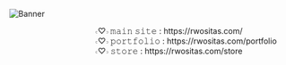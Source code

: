 
![Banner](https://github.com/rrwositas/rwositas-site/blob/main/githubbanner.png?raw=true)

<div id="links">
  ‌ ‌ ‌ ‌ ‌ ‌ ‌ ‌ ‌ ‌ ‌ ‌ ‌ ‌ ‌ ‌ ‌ ‌ ‌ ‌ ‌ ‌ ‌ ‌ ‌ ‌  ‌ ‌ ‌ ‌ ‌ ‌ ‌ ‌ ‌ ‌ ‌ ‌ ‌  𝇋♡︎𝇌 𝚖𝚊𝚒𝚗 𝚜𝚒𝚝𝚎 : https://rwositas.com/
 <br>
  ‌ ‌ ‌ ‌ ‌ ‌ ‌ ‌ ‌ ‌ ‌  ‌ ‌ ‌ ‌ ‌ ‌ ‌ ‌ ‌ ‌ ‌ ‌ ‌  ‌ ‌ ‌ ‌ ‌ ‌ ‌ ‌ ‌ ‌ ‌ ‌ ‌ ‌ ‌ 𝇋♡︎𝇌 𝚙𝚘𝚛𝚝𝚏𝚘𝚕𝚒𝚘 : https://rwositas.com/portfolio
 <br>
  ‌ ‌ ‌ ‌ ‌ ‌ ‌ ‌ ‌ ‌ ‌ ‌ ‌ ‌ ‌ ‌ ‌ ‌ ‌ ‌ ‌ ‌ ‌ ‌ ‌   ‌ ‌ ‌ ‌ ‌ ‌ ‌ ‌ ‌ ‌ ‌ ‌ ‌ ‌ 𝇋♡︎𝇌 𝚜𝚝𝚘𝚛𝚎 : https://rwositas.com/store
</div>
